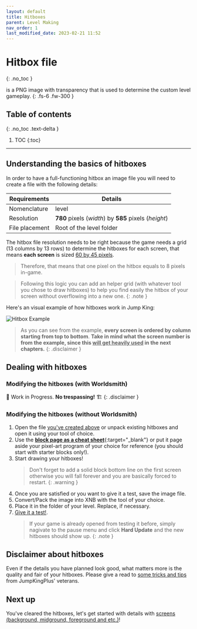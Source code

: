 ```yaml
---
layout: default
title: Hitboxes
parent: Level Making
nav_order: 1
last_modified_date: 2023-02-21 11:52
---
```


# Hitbox file
{: .no_toc }

is a PNG image with transparency that is used to determine the custom level gameplay.<!-- more -->
{: .fs-6 .fw-300 }

## Table of contents
{: .no_toc .text-delta }

1. TOC
{:toc}

---

## Understanding the basics of hitboxes

In order to have a full-functioning hitbox an image file you will need to create a file with the following details:

|Requirements|Details|
|---|---|
|Nomenclature|level|
|Resolution|**780** pixels (*width*) by **585** pixels (*height*)|
|File placement|Root of the level folder|

The hitbox file resolution needs to be right because the game needs a grid (13 columns by 13 rows) to determine the hitboxes for each screen, that means **each screen** is sized <u>60 by 45 pixels</u>.

> Therefore, that means that one pixel on the hitbox equals to 8 pixels in-game.

> Following this logic you can add an helper grid (with whatever tool you chose to draw hitboxes) to help you find easily the hitbox of your screen without overflowing into a new one.
{: .note }

Here's an visual example of how hitboxes work in Jump King:

![Hitbox Example](https://raw.githubusercontent.com/JumpKingPlus/JumpKingPlus.github.io/www/workshop/files/level.png)

> As you can see from the example, **every screen is ordered by column starting from top to bottom**.
> **Take in mind what the screen number is from the example, since this <u>will get heavily used</u> in the next chapters.**
{: .disclaimer }

## Dealing with hitboxes

### Modifying the hitboxes (with Worldsmith)

🚧 Work in Progress. **No trespassing!** 🏗
{: .disclaimer }

### Modifying the hitboxes (without Worldsmith)

1. Open the file [you've created above](#understanding-the-basics-of-hitboxes) or unpack existing hitboxes and open it using your tool of choice.
2. Use the [**block page as a cheat sheet**]({{site.baseurl}}/level-making/blocks){:target="_blank"} or put it page aside your pixel-art program of your choice for reference (you should start with starter blocks only!).
3. Start drawing your hitboxes!
    > Don't forget to add a solid block bottom line on the first screen otherwise you will fall forever and you are basically forced to restart.
    {: .warning }
4. Once you are satisfied or you want to give it a test, save the image file.
5. Convert/Pack the image into XNB with the tool of your choice.
6. Place it in the folder of your level. Replace, if necessary.
7. [Give it a test!]({{site.baseurl}}/getting-started/map-first-steps).
   > If your game is already opened from testing it before, simply nagivate to the pause menu and click **Hard Update** and the new hitboxes should show up.
   {: .note }

## Disclaimer about hitboxes

Even if the details you have planned look good, what matters more is the quality and fair of your hitboxes. Please give a read to [some tricks and tips]({{site.baseurl}}/level-making/tips) from JumpKingPlus' veterans.

## Next up

You've cleared the hitboxes, let's get started with details with [screens (background, midground, foreground and etc.)]({{site.baseurl}}/level-making/screens)!


